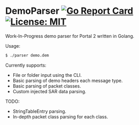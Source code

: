 # DemoParser [![Go Report Card](https://goreportcard.com/badge/github.com/pektezol/demoparser)](https://goreportcard.com/report/github.com/pektezol/demoparser) [![License: MIT](https://img.shields.io/badge/License-MIT-yellow.svg)](https://github.com/pektezol/DemoParser/blob/main/LICENSE)

Work-In-Progress demo parser for Portal 2 written in Golang.

Usage:

```bash
$ ./parser demo.dem
```

Currently supports:

- File or folder input using the CLI.
- Basic parsing of demo headers each message type.
- Basic parsing of packet classes.
- Custom injected SAR data parsing.

TODO:

- StringTableEntry parsing.
- In-depth packet class parsing for each class.
